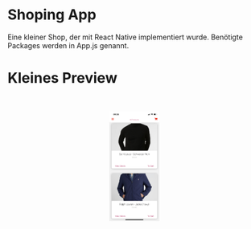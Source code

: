 # Shoping App

Eine kleiner Shop, der mit React Native implementiert wurde. Benötigte Packages werden in App.js genannt.

# Kleines Preview

<br>
<p align="center">
  <img src="preview.png" width="20%">
</p>
<br>
